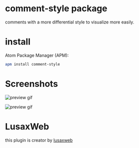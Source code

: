 # comment-style package

comments with a more differential style to visualize more easily.

# install

Atom Package Manager (APM):
```bash
apm install comment-style
```
# Screenshots

![preview gif](https://i.imgur.com/QcJEJz7.gif)

![preview gif](https://i.imgur.com/cVbJy9N.gif)
# LusaxWeb

this plugin is creator by [lusaxweb](http://www.lusaxweb.com.ve/)

